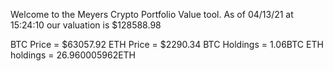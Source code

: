 Welcome to the Meyers Crypto Portfolio Value tool. 
As of 04/13/21 at 15:24:10 our valuation is $128588.98 

BTC Price = $63057.92
 ETH Price = $2290.34
BTC Holdings = 1.06BTC
 ETH holdings = 26.960005962ETH 

